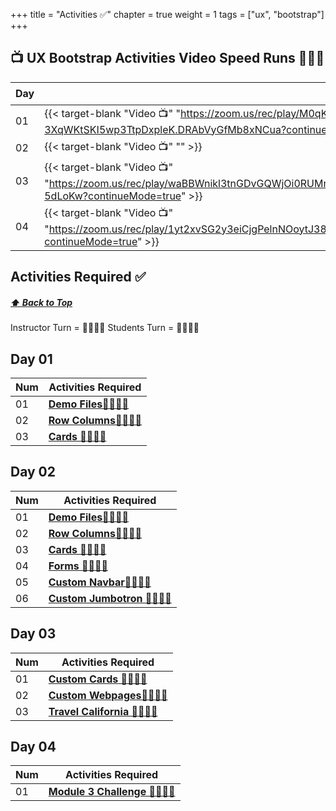+++
title = "Activities ✅"
chapter = true
weight = 1
tags = ["ux", "bootstrap"] 
+++

## 📺 UX Bootstrap Activities Video Speed Runs 🏃‍♀️🏃
| Day | Mac 🍎 | Duration    | Window 🖼️ | Duration |
| ------  | ------ | ----------- |---------  | --------- |
| 01  | {{< target-blank "Video 📺" "https://zoom.us/rec/play/M0qKiddTCZtHhrW02ARnDSVabEey720XQHM6nFo255BK52itz9anolGVx-3XqWKtSKI5wp3TtpDxpleK.DRAbVyGfMb8xNCua?continueMode=true" >}}  |   58:37 ⏲️ |  {{< target-blank "Video 📺" "https://zoom.us/rec/play/M0qKiddTCZtHhrW02ARnDSVabEey720XQHM6nFo255BK52itz9anolGVx-3XqWKtSKI5wp3TtpDxpleK.DRAbVyGfMb8xNCua?continueMode=true" >}}  |  58:37 ⏲️ |
| 02 | {{< target-blank "Video 📺" "" >}}  |    ⏲️ |  {{< target-blank "Video 📺" "" >}}  |   ⏲️ |
| 03 | {{< target-blank "Video 📺" "https://zoom.us/rec/play/waBBWnikl3tnGDvGQWjOi0RUMn57v06AYX7JIrsYh2nycBxfShHAdO_rSXCLIoKh5aGbgvCh3HJsW_6Q.M4q3u19cw-5dLoKw?continueMode=true" >}}  |   01:42:50 ⏲️ |  {{< target-blank "Video 📺" "https://zoom.us/rec/play/waBBWnikl3tnGDvGQWjOi0RUMn57v06AYX7JIrsYh2nycBxfShHAdO_rSXCLIoKh5aGbgvCh3HJsW_6Q.M4q3u19cw-5dLoKw?continueMode=true" >}}  |  01:42:50 ⏲️ |
| 04 | {{< target-blank "Video 📺" "https://zoom.us/rec/play/1yt2xvSG2y3eiCjgPelnNOoytJ38qEYN1iUvEdTEIdrtp5somCzPvw9kLirS277Me9dlkkCsl8rdi_u7.lt7xvuKdY7mry8mm?continueMode=true" >}}  |   01:39:41 ⏲️ |  {{< target-blank "Video 📺" "https://zoom.us/rec/play/1yt2xvSG2y3eiCjgPelnNOoytJ38qEYN1iUvEdTEIdrtp5somCzPvw9kLirS277Me9dlkkCsl8rdi_u7.lt7xvuKdY7mry8mm?continueMode=true" >}}  |  01:39:41 ⏲️ |

## Activities Required ✅
#####  [ ⬆️ Back to Top](#html-css-git-activities-video-speed-runs)
Instructor Turn = 👩‍🏫🧑‍🏫
Students Turn = 👩‍🎓👨‍🎓


## Day 01
| Num | Activities Required                                          |
| --- | ------------------------------------------------------------ | 
| 01  | **[Demo Files👩‍🏫🧑‍🏫](./day-01/01-demo-files)**   |
| 02  | **[Row Columns👩‍🎓👨‍🎓](./day-01/02-get-started-bootrap)**   |
| 03  | **[Cards 👩‍🎓👨‍🎓](./day-01/03-navbar)**   |


## Day 02
| Num | Activities Required                                          |
| --- | ------------------------------------------------------------ | 
| 01  | **[Demo Files👩‍🏫🧑‍🏫](./day-02/01-demo-files)**   |
| 02  | **[Row Columns👩‍🎓👨‍🎓](./day-02/02-row-columns)**   |
| 03  | **[Cards 👩‍🎓👨‍🎓](./day-02/03-cards)**   |
| 04  | **[Forms 👩‍🎓👨‍🎓](./day-02/04-forms)**   |
| 05  | **[Custom Navbar👩‍🎓👨‍🎓](./day-02/05-custom-navbar)**   |
| 06  | **[Custom Jumbotron 👩‍🎓👨‍🎓](./day-02/06-custom-jumbotron)**   |


## Day 03
| Num | Activities Required                                          |
| --- | ------------------------------------------------------------ | 
| 01  | **[Custom Cards 👩‍🏫🧑‍🏫](./day-03/01-custom-cards)**   |
| 02  | **[Custom Webpages👩‍🎓👨‍🎓](./day-03/02-custom-webpages)**   |
| 03  | **[ Travel California 👩‍🎓👨‍🎓](./day-03/03-travel-california)**   |


## Day 04 
| Num | Activities Required                                          |
| --- | ------------------------------------------------------------ 
| 01  | **[Module 3 Challenge 👩‍🎓👨‍🎓](./day-04/challenge)**   |